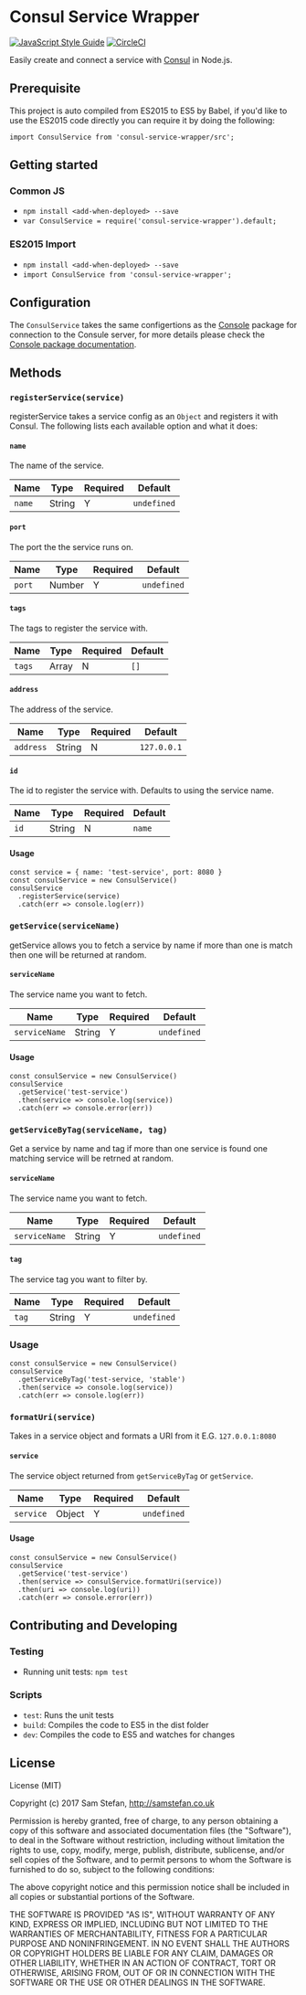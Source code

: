 # Consul Service Wrapper
[![JavaScript Style Guide](https://img.shields.io/badge/code%20style-standard-brightgreen.svg)](http://standardjs.com/)
[![CircleCI](https://circleci.com/gh/samstefan/consul-service-wrapper.svg?style=svg)](https://circleci.com/gh/samstefan/consul-service-wrapper)

Easily create and connect a service with [Consul](https://www.consul.io/) in Node.js.

## Prerequisite
This project is auto compiled from ES2015 to ES5 by Babel, if you'd like to use the ES2015 code directly you can require it by doing the following:
```
import ConsulService from 'consul-service-wrapper/src';
```

## Getting started

### Common JS
- `npm install <add-when-deployed> --save`
- `var ConsulService = require('consul-service-wrapper').default;`

### ES2015 Import
- `npm install <add-when-deployed> --save`
- `import ConsulService from 'consul-service-wrapper';`

## Configuration
The `ConsulService` takes the same configertions as the [Console](https://www.npmjs.com/package/consul) package for connection to the Consule server, for more details please check the [Console package documentation](https://www.npmjs.com/package/consul#init).

## Methods

### `registerService(service)`
registerService takes a service config as an `Object` and registers it with Consul. The following lists each available option and what it does:

#### `name`
The name of the service.

| Name     | Type   | Required | Default     |
|----------|--------|----------|-------------|
| `name`   | String | Y        | `undefined` |

#### `port`
The port the the service runs on.

| Name     | Type   | Required | Default     |
|----------|--------|----------|-------------|
| `port`   | Number | Y        | `undefined` |

#### `tags`
The tags to register the service with.

| Name     | Type   | Required | Default     |
|----------|--------|----------|-------------|
| `tags`   | Array  | N        | `[]`        |

#### `address`
The address of the service. 

| Name      | Type   | Required | Default     |
|-----------|--------|----------|-------------|
| `address` | String | N        | `127.0.0.1` |

#### `id`
The id to register the service with. Defaults to using the service name.

| Name | Type   | Required | Default |
|------|--------|----------|---------|
| `id` | String | N        | `name`  |

#### Usage

```
const service = { name: 'test-service', port: 8080 }
const consulService = new ConsulService()
consulService
  .registerService(service)
  .catch(err => console.log(err))
```

### `getService(serviceName)`
getService allows you to fetch a service by name if more than one is match then one will be returned at random.

#### `serviceName`
The service name you want to fetch.

| Name          | Type   | Required | Default      |
|---------------|--------|----------|--------------|
| `serviceName` | String | Y        | `undefined`  |

#### Usage

```
const consulService = new ConsulService()
consulService
  .getService('test-service')
  .then(service => console.log(service)) 
  .catch(err => console.error(err))
```

### `getServiceByTag(serviceName, tag)`
Get a service by name and tag if more than one service is found one matching service will be retrned at random.

#### `serviceName`
The service name you want to fetch.

| Name          | Type   | Required | Default      |
|---------------|--------|----------|--------------|
| `serviceName` | String | Y        | `undefined`  |

#### `tag`
The service tag you want to filter by.

| Name  | Type   | Required | Default      |
|-------|--------|----------|--------------|
| `tag` | String | Y        | `undefined`  |

### Usage

```
const consulService = new ConsulService()
consulService
  .getServiceByTag('test-service, 'stable')
  .then(service => console.log(service)) 
  .catch(err => console.log(err))
```

### `formatUri(service)`
Takes in a service object and formats a URI from it E.G. `127.0.0.1:8080`

#### `service`
The service object returned from `getServiceByTag` or `getService`.

| Name      | Type   | Required | Default      |
|-----------|--------|----------|--------------|
| `service` | Object | Y        | `undefined`  |

#### Usage

```
const consulService = new ConsulService()
consulService
  .getService('test-service')
  .then(service => consulService.formatUri(service))
  .then(uri => console.log(uri))
  .catch(err => console.error(err))
```

## Contributing and Developing

### Testing
- Running unit tests: `npm test`

### Scripts
- `test`: Runs the unit tests
- `build`: Compiles the code to ES5 in the dist folder
- `dev`: Compiles the code to ES5 and watches for changes

## License
License (MIT)

Copyright (c) 2017 Sam Stefan, http://samstefan.co.uk

Permission is hereby granted, free of charge, to any person obtaining a copy of this software and associated documentation files (the "Software"), to deal in the Software without restriction, including without limitation the rights to use, copy, modify, merge, publish, distribute, sublicense, and/or sell copies of the Software, and to permit persons to whom the Software is furnished to do so, subject to the following conditions:

The above copyright notice and this permission notice shall be included in all copies or substantial portions of the Software.

THE SOFTWARE IS PROVIDED "AS IS", WITHOUT WARRANTY OF ANY KIND, EXPRESS OR IMPLIED, INCLUDING BUT NOT LIMITED TO THE WARRANTIES OF MERCHANTABILITY, FITNESS FOR A PARTICULAR PURPOSE AND NONINFRINGEMENT. IN NO EVENT SHALL THE AUTHORS OR COPYRIGHT HOLDERS BE LIABLE FOR ANY CLAIM, DAMAGES OR OTHER LIABILITY, WHETHER IN AN ACTION OF CONTRACT, TORT OR OTHERWISE, ARISING FROM, OUT OF OR IN CONNECTION WITH THE SOFTWARE OR THE USE OR OTHER DEALINGS IN THE SOFTWARE.
